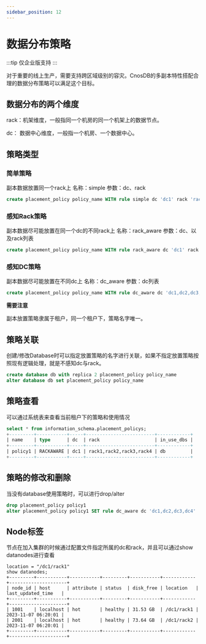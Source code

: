 ```yaml
---
sidebar_position: 12
---
```


# 数据分布策略

:::tip
仅企业版支持
:::

对于重要的线上生产，需要支持跨区域级别的容灾。CnosDB的多副本特性搭配合理的数据分布策略可以满足这个目标。

## 数据分布的两个维度
rack：机架维度，一般指同一个机房的同一个机架上的数据节点。

dc：  数据中心维度，一般指一个机房、一个数据中心。

## 策略类型

### 简单策略
副本数据放置同一个rack上
名称：simple
参数：dc、rack
```SQL
create placement_policy policy_name WITH rule simple dc 'dc1' rack 'rack1'  -- 所有副本都放置在dc1的rack1的机器上
```

### 感知Rack策略
副本数据尽可能放置在同一个dc的不同rack上
名称：rack_aware 
参数：dc、以及rack列表
```SQL
create placement_policy policy_name WITH rule rack_aware dc 'dc1' rack 'rack1,rack2,rack3,rack4' -- 所有副本都放置在dc1的rack1-4的不同机架上
```

### 感知DC策略
副本数据尽可能放置在不同dc上
名称：dc_aware 
参数：dc列表
```SQL
create placement_policy policy_name WITH rule dc_aware dc 'dc1,dc2,dc3,dc4' -- 所有副本尽可能放置在dc1-4的机器上
```

**需要注意**

副本放置策略隶属于租户，同一个租户下，策略名字唯一。

## 策略关联
创建/修改Database时可以指定放置策略的名字进行关联，如果不指定放置策略按照现有逻辑处理，就是不感知dc与rack。
```SQL
create database db with replica 2 placement_policy policy_name
alter database db set placement_policy policy_name
```

## 策略查看
可以通过系统表来查看当前租户下的策略和使用情况
```SQL
select * from information_schema.placement_policys;
+---------+-----------+-----+-------------------------+------------+
| name    | type      | dc  | rack                    | in_use_dbs |
+---------+-----------+-----+-------------------------+------------+
| policy1 | RACKAWARE | dc1 | rack1,rack2,rack3,rack4 | db         |
+---------+-----------+-----+-------------------------+------------+
```

## 策略的修改和删除
当没有database使用策略时，可以进行drop/alter
```SQL
drop placement_policy policy1
alter placement_policy policy1 SET rule dc_aware dc 'dc1,dc2,dc3,dc4'
```

## Node标签
节点在加入集群的时候通过配置文件指定所属的dc和rack，并且可以通过show datanodes进行查看
```
location = "/dc1/rack1"
show datanodes;
+---------+-----------+-----------+---------+-----------+------------+---------------------+
| node_id | host      | attribute | status  | disk_free | location   | last_updated_time   |
+---------+-----------+-----------+---------+-----------+------------+---------------------+
| 1001    | localhost | hot       | healthy | 31.53 GB  | /dc1/rack1 | 2023-11-07 06:20:01 |
| 2001    | localhost | hot       | healthy | 73.64 GB  | /dc1/rack2 | 2023-11-07 06:20:01 |
+---------+-----------+-----------+---------+-----------+------------+---------------------+
```
